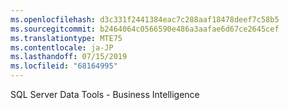 ```yaml
---
ms.openlocfilehash: d3c331f2441384eac7c288aaf18478deef7c58b5
ms.sourcegitcommit: b2464064c0566590e486a3aafae6d67ce2645cef
ms.translationtype: MTE75
ms.contentlocale: ja-JP
ms.lasthandoff: 07/15/2019
ms.locfileid: "68164995"
---
```

 SQL Server Data Tools - Business Intelligence 
